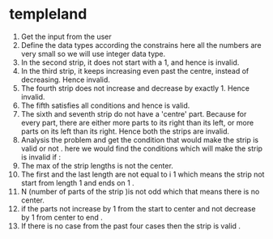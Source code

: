 # templeland
1. Get the input from the user 
2. Define the data types according the constrains here all the numbers are very small so we will use integer data type.
3. In the second strip, it does not start with a 1, and hence is invalid.
4. In the third strip, it keeps increasing even past the centre, instead of decreasing. Hence invalid.
5. The fourth strip does not increase and decrease by exactly 1. Hence invalid.
6. The fifth satisfies all conditions and hence is valid.
7. The sixth and seventh strip do not have a 'centre' part. Because for every part, there are either more parts to its right than its left, or more parts on its left than its right. Hence both the strips are invalid.
8. Analysis the problem and get the condition that would  make the strip is  valid  or not .
here we would find the conditions which will  make the strip is invalid  if  :
9. The max of the strip lengths is not the center.
10. The first and the last length are not equal to i 1 which means the strip not start from length 1 and ends  on 1 .
11. N (number of parts of the strip )is not odd which that means there is no center.
12. if the parts not increase by 1 from the start to center and not decrease by 1 from center to end .
13. If there is no case from the past four cases then the strip is valid .






